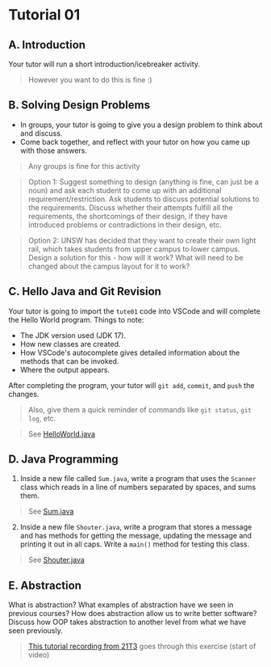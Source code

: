 # Tutorial 01
## A. Introduction
Your tutor will run a short introduction/icebreaker activity.
> However you want to do this is fine :)

## B. Solving Design Problems
- In groups, your tutor is going to give you a design problem to think about and discuss.
- Come back together, and reflect with your tutor on how you came up with those answers.
> Any groups is fine for this activity

> Option 1: Suggest something to design (anything is fine, can just be a noun) and ask each student to come up with an additional requirement/restriction. Ask students to discuss potential solutions to the requirements. Discuss whether their attempts fulfill all the requirements, the shortcomings of their design, if they have introduced problems or contradictions in their design, etc.

> Option 2: UNSW has decided that they want to create their own light rail, which takes students from upper campus to lower campus. Design a solution for this - how will it work? What will need to be changed about the campus layout for it to work?

## C. Hello Java and Git Revision
Your tutor is going to import the `tute01` code into VSCode and will complete the Hello World program. Things to note:

- The JDK version used (JDK 17).
- How new classes are created.
- How VSCode's autocomplete gives detailed information about the methods that can be invoked.
- Where the output appears.

After completing the program, your tutor will `git add`, `commit`, and `push` the changes.
> Also, give them a quick reminder of commands like `git status`, `git log`, etc.

> See [HelloWorld.java](solutions/src/example/HelloWorld.java)

## D. Java Programming
1. Inside a new file called `Sum.java`, write a program that uses the `Scanner` class which reads in a line of numbers separated by spaces, and sums them.
> See [Sum.java](solutions/src/example/Sum.java)

2. Inside a new file `Shouter.java`, write a program that stores a message and has methods for getting the message, updating the message and printing it out in all caps. Write a `main()` method for testing this class.
> See [Shouter.java](solutions/src/example/Shouter.java)

## E. Abstraction
What is abstraction? What examples of abstraction have we seen in previous courses? How does abstraction allow us to write better software? Discuss how OOP takes abstraction to another level from what we have seen previously.
> [This tutorial recording from 21T3](https://youtu.be/H69hOjEfZQU) goes through this exercise (start of video)
